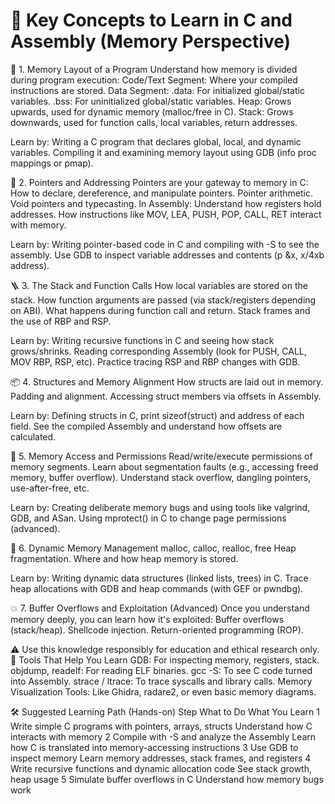 # 🌟 Key Concepts to Learn in C and Assembly (Memory Perspective)

🧠 1. Memory Layout of a Program
Understand how memory is divided during program execution:
Code/Text Segment: Where your compiled instructions are stored.
Data Segment:
.data: For initialized global/static variables.
.bss: For uninitialized global/static variables.
Heap: Grows upwards, used for dynamic memory (malloc/free in C).
Stack: Grows downwards, used for function calls, local variables, return addresses.

Learn by:
Writing a C program that declares global, local, and dynamic variables.
Compiling it and examining memory layout using GDB (info proc mappings or pmap).

🔁 2. Pointers and Addressing
Pointers are your gateway to memory in C:
How to declare, dereference, and manipulate pointers.
Pointer arithmetic.
Void pointers and typecasting.
In Assembly:
Understand how registers hold addresses.
How instructions like MOV, LEA, PUSH, POP, CALL, RET interact with memory.

Learn by:
Writing pointer-based code in C and compiling with -S to see the assembly.
Use GDB to inspect variable addresses and contents (p &x, x/4xb address).

🪜 3. The Stack and Function Calls
How local variables are stored on the stack.
How function arguments are passed (via stack/registers depending on ABI).
What happens during function call and return.
Stack frames and the use of RBP and RSP.

Learn by:
Writing recursive functions in C and seeing how stack grows/shrinks.
Reading corresponding Assembly (look for PUSH, CALL, MOV RBP, RSP, etc).
Practice tracing RSP and RBP changes with GDB.

📦 4. Structures and Memory Alignment
How structs are laid out in memory.
Padding and alignment.
Accessing struct members via offsets in Assembly.

Learn by:
Defining structs in C, print sizeof(struct) and address of each field.
See the compiled Assembly and understand how offsets are calculated.

🔐 5. Memory Access and Permissions
Read/write/execute permissions of memory segments.
Learn about segmentation faults (e.g., accessing freed memory, buffer overflow).
Understand stack overflow, dangling pointers, use-after-free, etc.

Learn by:
Creating deliberate memory bugs and using tools like valgrind, GDB, and ASan.
Using mprotect() in C to change page permissions (advanced).

🧩 6. Dynamic Memory Management
malloc, calloc, realloc, free
Heap fragmentation.
Where and how heap memory is stored.

Learn by:
Writing dynamic data structures (linked lists, trees) in C.
Trace heap allocations with GDB and heap commands (with GEF or pwndbg).

💥 7. Buffer Overflows and Exploitation (Advanced)
Once you understand memory deeply, you can learn how it's exploited:
Buffer overflows (stack/heap).
Shellcode injection.
Return-oriented programming (ROP).

⚠️ Use this knowledge responsibly for education and ethical research only.
🧪 Tools That Help You Learn
GDB: For inspecting memory, registers, stack.
objdump, readelf: For reading ELF binaries.
gcc -S: To see C code turned into Assembly.
strace / ltrace: To trace syscalls and library calls.
Memory Visualization Tools: Like Ghidra, radare2, or even basic memory diagrams.

🛠️ Suggested Learning Path (Hands-on)
Step            What to Do                                      What You Learn
1   Write simple C programs with pointers, arrays, structs    Understand how C interacts with memory
2   Compile with -S and analyze the Assembly                  Learn how C is translated into memory-accessing instructions
3   Use GDB to inspect memory                                 Learn memory addresses, stack frames, and registers
4   Write recursive functions and dynamic allocation code     See stack growth, heap usage
5   Simulate buffer overflows in C                            Understand how memory bugs work
